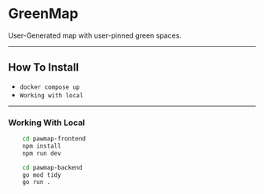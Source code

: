 # GreenMap

User-Generated map with user-pinned green spaces.

---
## How To Install
- ```docker compose up```
- ```Working with local```
---
### Working With Local

```bash
    cd pawmap-frontend
    npm install
    npm run dev
```

```bash
    cd pawmap-backend
    go mod tidy
    go run .
```
